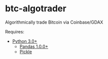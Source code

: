 # btc-algotrader
Algorithmically trade Bitcoin via Coinbase/GDAX

Requires:

* [Python 3.0+](https://www.python.org/)
  * [Pandas 1.0.0+](https://pandas.pydata.org/)
  * [Pickle](https://docs.python.org/3/library/pickle.html)
